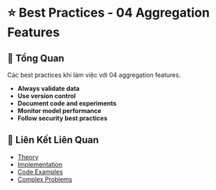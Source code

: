 # ⭐ Best Practices - 04 Aggregation Features

## 🎯 Tổng Quan

Các best practices khi làm việc với 04 aggregation features.

- **Always validate data**
- **Use version control**
- **Document code and experiments**
- **Monitor model performance**
- **Follow security best practices**

## 🔗 Liên Kết Liên Quan

- [Theory](./THEORY_04_aggregation_features.md)
- [Implementation](./IMPLEMENTATION_04_aggregation_features.md)
- [Code Examples](./CODE_EXAMPLES_04_aggregation_features.md)
- [Complex Problems](./COMPLEX_PROBLEMS.md)
